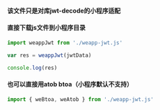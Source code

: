 #### 该文件只是对库jwt-decode的小程序适配

#### 直接下载js文件到小程序目录

```js
import weappJwt from './weapp-jwt.js'

var res = weappJwt(jwtData)

console.log(res)
```

#### 也可以直接用atob btoa（小程序默认不支持）

```js
import { weBtoa, weAtob } from './weapp-jwt.js'
```